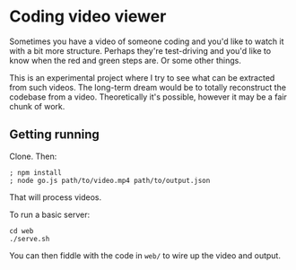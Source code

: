 # Coding video viewer

Sometimes you have a video of someone coding and you'd like to watch it with
a bit more structure. Perhaps they're test-driving and you'd like to know when
the red and green steps are. Or some other things.

This is an experimental project where I try to see what can be extracted from
such videos. The long-term dream would be to totally reconstruct the codebase
from a video. Theoretically it's possible, however it may be a fair chunk of
work.

## Getting running

Clone. Then:

```shell
; npm install
; node go.js path/to/video.mp4 path/to/output.json
```

That will process videos.

To run a basic server:

```shell
cd web
./serve.sh
```

You can then fiddle with the code in `web/` to wire up the video and output.
